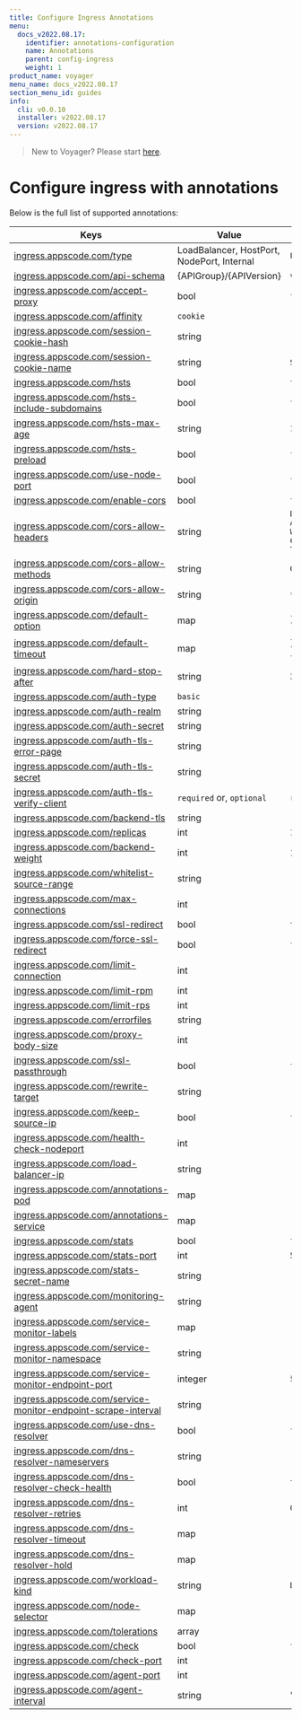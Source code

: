 ```yaml
---
title: Configure Ingress Annotations
menu:
  docs_v2022.08.17:
    identifier: annotations-configuration
    name: Annotations
    parent: config-ingress
    weight: 1
product_name: voyager
menu_name: docs_v2022.08.17
section_menu_id: guides
info:
  cli: v0.0.10
  installer: v2022.08.17
  version: v2022.08.17
---
```


> New to Voyager? Please start [here](/docs/v2022.08.17/concepts/overview).

# Configure ingress with annotations

Below is the full list of supported annotations:

|  Keys  |   Value   |  Default |
|--------|-----------|----------|
| [ingress.appscode.com/type](/docs/v2022.08.17/concepts/README) | LoadBalancer, HostPort, NodePort, Internal | `LoadBalancer` |
| [ingress.appscode.com/api-schema](/docs/v2022.08.17/concepts/overview) | {APIGroup}/{APIVersion} | `voyager.appscode.com/v1` |
| [ingress.appscode.com/accept-proxy](/docs/v2022.08.17/guides/ingress/configuration/accept-proxy) | bool | `false` |
| [ingress.appscode.com/affinity](/docs/v2022.08.17/guides/ingress/http/sticky-session) | `cookie` | |
| [ingress.appscode.com/session-cookie-hash](/docs/v2022.08.17/guides/ingress/http/sticky-session) | string | |
| [ingress.appscode.com/session-cookie-name](/docs/v2022.08.17/guides/ingress/http/sticky-session) | string | `SERVERID` |
| [ingress.appscode.com/hsts](/docs/v2022.08.17/guides/ingress/http/hsts) | bool | `true` |
| [ingress.appscode.com/hsts-include-subdomains](/docs/v2022.08.17/guides/ingress/http/hsts) | bool | `false` |
| [ingress.appscode.com/hsts-max-age](/docs/v2022.08.17/guides/ingress/http/hsts) | string | `15768000` |
| [ingress.appscode.com/hsts-preload](/docs/v2022.08.17/guides/ingress/http/hsts) | bool | `false` |
| [ingress.appscode.com/use-node-port](/docs/v2022.08.17/concepts/ingress-types/nodeport) | bool | `false` |
| [ingress.appscode.com/enable-cors](/docs/v2022.08.17/guides/ingress/http/cors) | bool | `false` |
| [ingress.appscode.com/cors-allow-headers](/docs/v2022.08.17/guides/ingress/http/cors) | string | `DNT,X-CustomHeader,Keep-Alive,User-Agent,X-Requested-With,If-Modified-Since,Cache-Control,Content-Type,Authorization` |
| [ingress.appscode.com/cors-allow-methods](/docs/v2022.08.17/guides/ingress/http/cors) | string | `GET,PUT,POST,DELETE,PATCH,OPTIONS` |
| [ingress.appscode.com/cors-allow-origin](/docs/v2022.08.17/guides/ingress/http/cors) | string | `*` |
| [ingress.appscode.com/default-option](/docs/v2022.08.17/guides/ingress/configuration/default-options) | map | `{"http-server-close": "true", "dontlognull": "true"}` |
| [ingress.appscode.com/default-timeout](/docs/v2022.08.17/guides/ingress/configuration/default-timeouts) | map | `{"connect": "5s", "server": "50s", "client": "50s", "client-fin": "50s", "tunnel": "50s"}` |
| [ingress.appscode.com/hard-stop-after](/docs/v2022.08.17/guides/ingress/configuration/hard-stop-after) | string | `30s` |
| [ingress.appscode.com/auth-type](/docs/v2022.08.17/guides/ingress/security/basic-auth) | `basic` | |
| [ingress.appscode.com/auth-realm](/docs/v2022.08.17/guides/ingress/security/basic-auth) | string | |
| [ingress.appscode.com/auth-secret](/docs/v2022.08.17/guides/ingress/security/basic-auth) | string | |
| [ingress.appscode.com/auth-tls-error-page](/docs/v2022.08.17/guides/ingress/security/tls-auth) | string | |
| [ingress.appscode.com/auth-tls-secret](/docs/v2022.08.17/guides/ingress/security/tls-auth) | string | |
| [ingress.appscode.com/auth-tls-verify-client](/docs/v2022.08.17/guides/ingress/security/tls-auth) | `required` or, `optional` | `required` |
| [ingress.appscode.com/backend-tls](/docs/v2022.08.17/guides/ingress/tls/backend-tls) | string | |
| [ingress.appscode.com/replicas](/docs/v2022.08.17/guides/ingress/scaling) | int | `1` |
| [ingress.appscode.com/backend-weight](/docs/v2022.08.17/guides/ingress/http/blue-green-deployment) | int | 1 |
| [ingress.appscode.com/whitelist-source-range](/docs/v2022.08.17/guides/ingress/configuration/whitelist) | string | |
| [ingress.appscode.com/max-connections](/docs/v2022.08.17/guides/ingress/configuration/max-connections) | int | |
| [ingress.appscode.com/ssl-redirect](/docs/v2022.08.17/guides/ingress/configuration/ssl-redirect) | bool | `true` |
| [ingress.appscode.com/force-ssl-redirect](/docs/v2022.08.17/guides/ingress/configuration/ssl-redirect) | bool | `false` |
| [ingress.appscode.com/limit-connection](/docs/v2022.08.17/guides/ingress/configuration/rate-limit) | int | |
| [ingress.appscode.com/limit-rpm](/docs/v2022.08.17/guides/ingress/configuration/rate-limit) | int | |
| [ingress.appscode.com/limit-rps](/docs/v2022.08.17/guides/ingress/configuration/rate-limit) | int | |
| [ingress.appscode.com/errorfiles](/docs/v2022.08.17/guides/ingress/configuration/error-files) | string | |
| [ingress.appscode.com/proxy-body-size](/docs/v2022.08.17/guides/ingress/configuration/body-size) | int | |
| [ingress.appscode.com/ssl-passthrough](/docs/v2022.08.17/guides/ingress/configuration/ssl-passthrough) | bool | `false` |
| [ingress.appscode.com/rewrite-target](/docs/v2022.08.17/guides/ingress/configuration/rewrite-target) | string | |
| [ingress.appscode.com/keep-source-ip](/docs/v2022.08.17/guides/ingress/configuration/keep-source-ip) | bool | `false` |
| [ingress.appscode.com/health-check-nodeport](/docs/v2022.08.17/guides/ingress/configuration/keep-source-ip) | int | |
| [ingress.appscode.com/load-balancer-ip](/docs/v2022.08.17/guides/ingress/configuration/loadbalancer-ip) | string | |
| [ingress.appscode.com/annotations-pod](/docs/v2022.08.17/guides/ingress/configuration/pod-annotations) | map | |
| [ingress.appscode.com/annotations-service](/docs/v2022.08.17/guides/ingress/configuration/service-annotations) | map | |
| [ingress.appscode.com/stats](/docs/v2022.08.17/guides/ingress/monitoring/haproxy-stats) | bool | `false` |
| [ingress.appscode.com/stats-port](/docs/v2022.08.17/guides/ingress/monitoring/haproxy-stats) | int | `56789` |
| [ingress.appscode.com/stats-secret-name](/docs/v2022.08.17/guides/ingress/monitoring/haproxy-stats) | string | |
| [ingress.appscode.com/monitoring-agent](/docs/v2022.08.17/guides/ingress/monitoring/using-coreos-prometheus-operator) | string  |         |
| [ingress.appscode.com/service-monitor-labels](/docs/v2022.08.17/guides/ingress/monitoring/using-coreos-prometheus-operator) | map     |         |
| [ingress.appscode.com/service-monitor-namespace](/docs/v2022.08.17/guides/ingress/monitoring/using-coreos-prometheus-operator) | string  |         |
| [ingress.appscode.com/service-monitor-endpoint-port](/docs/v2022.08.17/guides/ingress/monitoring/using-coreos-prometheus-operator) | integer | 56790   |
| [ingress.appscode.com/service-monitor-endpoint-scrape-interval](/docs/v2022.08.17/guides/ingress/monitoring/using-coreos-prometheus-operator) | string  |         |
| [ingress.appscode.com/use-dns-resolver](/docs/v2022.08.17/guides/ingress/http/external-svc#using-external-domain) | bool | `false` |
| [ingress.appscode.com/dns-resolver-nameservers](/docs/v2022.08.17/guides/ingress/http/external-svc#using-external-domain) | string | |
| [ingress.appscode.com/dns-resolver-check-health](/docs/v2022.08.17/guides/ingress/http/external-svc#using-external-domain) | bool | `true` |
| [ingress.appscode.com/dns-resolver-retries](/docs/v2022.08.17/guides/ingress/http/external-svc#using-external-domain) | int | `0` |
| [ingress.appscode.com/dns-resolver-timeout](/docs/v2022.08.17/guides/ingress/http/external-svc#using-external-domain) | map | |
| [ingress.appscode.com/dns-resolver-hold](/docs/v2022.08.17/guides/ingress/http/external-svc#using-external-domain) | map | |
| [ingress.appscode.com/workload-kind](/docs/v2022.08.17/guides/ingress/pod-placement#choosing-workload-kind) | string | `Deployment` |
| [ingress.appscode.com/node-selector](/docs/v2022.08.17/guides/ingress/pod-placement#using-node-selector) | map | |
| [ingress.appscode.com/tolerations](/docs/v2022.08.17/guides/ingress/pod-placement#using-taints-and-toleration) | array | |
| [ingress.appscode.com/check](/docs/v2022.08.17/guides/ingress/configuration/health-check) | bool | `false` |
| [ingress.appscode.com/check-port](/docs/v2022.08.17/guides/ingress/configuration/health-check) | int | |
| [ingress.appscode.com/agent-port](/docs/v2022.08.17/guides/ingress/configuration/agent-check) | int | |
| [ingress.appscode.com/agent-interval](/docs/v2022.08.17/guides/ingress/configuration/agent-check) | string | "2000ms" |
